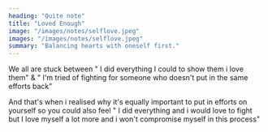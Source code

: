 ```yaml
---
heading: "Quite note"
title: "Loved Enough"
image: "/images/notes/selflove.jpeg"
images: "/images/notes/selflove.jpeg"
summary: "Balancing hearts with oneself first."
---
```

We all are stuck between
" I did everything I could to show them i love them" &
" I'm tried of fighting for someone who doesn't put in the same efforts back"

And that's when i realised why it's equally important to put in efforts on yourself so you could also feel
" I did everything and i would love to fight but I love myself a lot more and i won't compromise myself in this process"